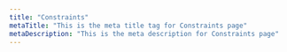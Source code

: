 ```yaml
---
title: "Constraints"
metaTitle: "This is the meta title tag for Constraints page"
metaDescription: "This is the meta description for Constraints page"
---
```

